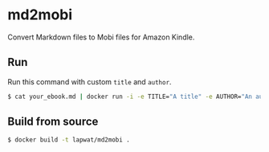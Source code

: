 # md2mobi

Convert Markdown files to Mobi files for Amazon Kindle.

## Run

Run this command with custom `title` and `author`.

```sh
$ cat your_ebook.md | docker run -i -e TITLE="A title" -e AUTHOR="An author" lapwat/md2mobi > your_ebook.mobi
```

## Build from source

```sh
$ docker build -t lapwat/md2mobi .
```
